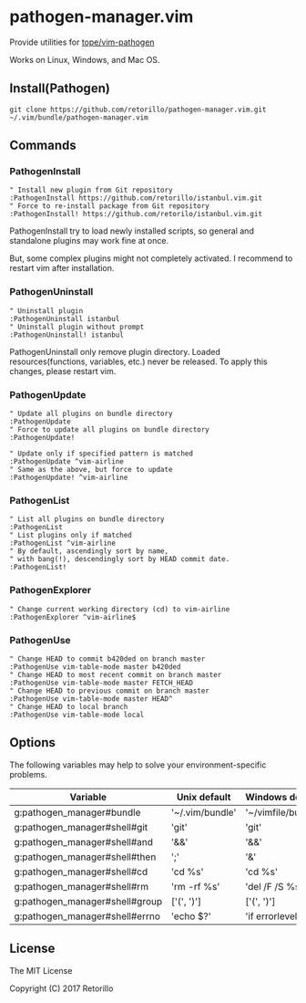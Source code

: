 # pathogen-manager.vim

Provide utilities for [tope/vim-pathogen](https://github.com/tpope/vim-pathogen/)

Works on Linux, Windows, and Mac OS.

## Install(Pathogen)

```
git clone https://github.com/retorillo/pathogen-manager.vim.git ~/.vim/bundle/pathogen-manager.vim
```

## Commands

### PathogenInstall

```viml
" Install new plugin from Git repository
:PathogenInstall https://github.com/retorillo/istanbul.vim.git
" Force to re-install package from Git repository
:PathogenInstall! https://github.com/retorilo/istanbul.vim.git
```

PathogenInstall try to load newly installed scripts,
so general and standalone plugins may work fine at once.

But, some complex plugins might not completely activated.
I recommend to restart vim after installation.

### PathogenUninstall

```viml
" Uninstall plugin
:PathogenUninstall istanbul
" Uninstall plugin without prompt
:PathogenUninstall! istanbul
```

PathogenUninstall only remove plugin directory.
Loaded resources(functions, variables, etc.) never be released.
To apply this changes, please restart vim.

### PathogenUpdate

```viml
" Update all plugins on bundle directory
:PathogenUpdate
" Force to update all plugins on bundle directory
:PathogenUpdate!

" Update only if specified pattern is matched
:PathogenUpdate ^vim-airline
" Same as the above, but force to update
:PathogenUpdate! ^vim-airline
```

### PathogenList

```viml
" List all plugins on bundle directory
:PathogenList
" List plugins only if matched
:PathogenList ^vim-airline
" By default, ascendingly sort by name,
" with bang(!), descendingly sort by HEAD commit date.
:PathogenList!
```

### PathogenExplorer

```viml
" Change current working directory (cd) to vim-airline
:PathogenExplorer ^vim-airline$
```

### PathogenUse

```viml
" Change HEAD to commit b420ded on branch master
:PathogenUse vim-table-mode master b420ded
" Change HEAD to most recent commit on branch master
:PathogenUse vim-table-mode master FETCH_HEAD
" Change HEAD to previous commit on branch master
:PathogenUse vim-table-mode master HEAD^
" Change HEAD to local branch
:PathogenUse vim-table-mode local
```

## Options

The following variables may help to solve your environment-specific problems.

| Variable                       | Unix default    | Windows default     |
|--------------------------------|-----------------|---------------------|
| g:pathogen_manager#bundle      | '~/.vim/bundle' | '~/vimfile/bundle'  |
| g:pathogen_manager#shell#git   | 'git'           | 'git'               |
| g:pathogen_manager#shell#and   | '&&'            | '&&'                |
| g:pathogen_manager#shell#then  | ';'             | '&'                 |
| g:pathogen_manager#shell#cd    | 'cd %s'         | 'cd %s'             |
| g:pathogen_manager#shell#rm    | 'rm -rf %s'     | 'del /F /S %s'      |
| g:pathogen_manager#shell#group | ['(', ')']      | ['(', ')']          |
| g:pathogen_manager#shell#errno | 'echo $?'       | 'if errorlevel ...' |

## License

The MIT License

Copyright (C) 2017 Retorillo
